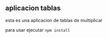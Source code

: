 ## aplicacion tablas

esta es una aplicacion de tablas de multiplicar

para usar ejecutar
``
npm install
``